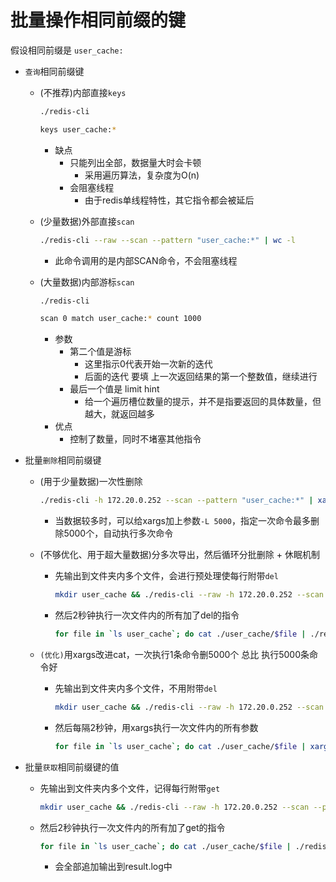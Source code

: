 # 批量操作相同前缀的键

假设相同前缀是 `user_cache:`

- `查询`相同前缀键
    - (不推荐)内部直接`keys`
        ```bash
        ./redis-cli
        ```
        ```bash
        keys user_cache:*
        ```
        - 缺点
            - 只能列出全部，数据量大时会卡顿
                - 采用遍历算法，复杂度为O(n)
            - 会阻塞线程
                - 由于redis单线程特性，其它指令都会被延后
    
    - (少量数据)外部直接`scan`
        ```bash
        ./redis-cli --raw --scan --pattern "user_cache:*" | wc -l
        ```
        - 此命令调用的是内部SCAN命令，不会阻塞线程
    
    - (大量数据)内部游标`scan`
        ```bash
        ./redis-cli
        ```
        ```bash
        scan 0 match user_cache:* count 1000
        ```
        - 参数
            - 第二个值是游标
                - 这里指示0代表开始一次新的迭代
                - 后面的迭代 要填 上一次返回结果的第一个整数值，继续进行
            - 最后一个值是 limit hint
                - 给一个遍历槽位数量的提示，并不是指要返回的具体数量，但越大，就返回越多
        - 优点
            - 控制了数量，同时不堵塞其他指令

- 批量`删除`相同前缀键
    - (用于少量数据)一次性删除
        ```bash
        ./redis-cli -h 172.20.0.252 --scan --pattern "user_cache:*" | xargs ./redis-cli -h 172.20.0.252 del
        ```
        - 当数据较多时，可以给xargs加上参数`-L 5000`，指定一次命令最多删除5000个，自动执行多次命令
    
    - (不够优化、用于超大量数据)分多次导出，然后循环分批删除 + 休眠机制　
        - 先输出到文件夹内多个文件，会进行预处理使每行附带`del `
            ```bash
            mkdir user_cache && ./redis-cli --raw -h 172.20.0.252 --scan --pattern "user_cache:*" | awk -v count=5000 'BEGIN {i=1} { print "del " $0 > "./user_cache/user_cache_"i".log"; if (NR >= i*count) {close("./user_cache/user_cache_"i".log"); i++}}'
            ```
        - 然后2秒钟执行一次文件内的所有加了del的指令
            ```bash
            for file in `ls user_cache`; do cat ./user_cache/$file | ./redis-cli -h 172.20.0.252 && sleep 2; done 
            ```
    
    - `(优化)`用xargs改进cat，一次执行1条命令删5000个 总比 执行5000条命令好
        - 先输出到文件夹内多个文件，不用附带`del `
            ```bash
            mkdir user_cache && ./redis-cli --raw -h 172.20.0.252 --scan --pattern "user_cache:*" | awk -v count=500 'BEGIN {i=1} { print $0 > "./user_cache/user_cache_"i".log"; if (NR >= i*count) {close("./user_cache/user_cache_"i".log"); i++}}'
            ```
        - 然后每隔2秒钟，用xargs执行一次文件内的所有参数
            ```bash
            for file in `ls user_cache`; do cat ./user_cache/$file | xargs ./redis-cli -h 172.20.0.252 del && sleep 2; done 
            ```
            
- 批量`获取`相同前缀键的值
    - 先输出到文件夹内多个文件，记得每行附带`get `
        ```bash
        mkdir user_cache && ./redis-cli --raw -h 172.20.0.252 --scan --pattern "user_cache:*" | awk -v count=5000 'BEGIN {i=1} { print "get " $0 > "./user_cache/user_cache_"i".log"; if (NR >= i*count) {close("./user_cache/user_cache_"i".log"); i++}}'
        ```
    
    - 然后2秒钟执行一次文件内的所有加了get的指令
        ```bash
        for file in `ls user_cache`; do cat ./user_cache/$file | ./redis-cli -h 172.20.0.252 >>result.log && sleep 2; done 
        ```
        - 会全部追加输出到result.log中
